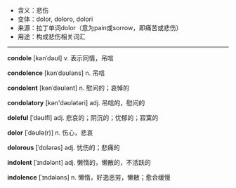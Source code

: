 - <span class="definition">含义：悲伤</span>
- <span class="definition">变体：dolor, doloro, dolori</span>
- <span class="definition">来源：拉丁单词dolor（意为pain或sorrow，即痛苦或悲伤）</span>
- <span class="definition">用途：构成悲伤相关词汇</span>

---

<span class="vocabulary">**condole**</span> [kənˈdəʊl] v. 表示同情，吊唁

<span class="vocabulary">**condolence**</span> [kənˈdəʊləns] n. 吊唁

<span class="vocabulary">**condolent**</span> [kənˈdəʊlənt] n. 慰问的；哀悼的

<span class="vocabulary">**condolatory**</span> [kən'dəʊlətəri] adj. 吊唁的，慰问的

<span class="vocabulary">**doleful**</span> [ˈdəʊlfl] adj. 悲哀的；阴沉的；忧郁的；寂寞的

<span class="vocabulary">**dolor**</span> [ˈdəʊlə(r)] n. 伤心，悲哀

<span class="vocabulary">**dolorous**</span> [ˈdɒlərəs] adj. 忧伤的；悲痛的

<span class="vocabulary">**indolent**</span> [ˈɪndələnt] adj. 懒惰的，懒散的，不活跃的

<span class="vocabulary">**indolence**</span> [ˈɪndələns] n. 懒惰，好逸恶劳，懒散；愈合缓慢

